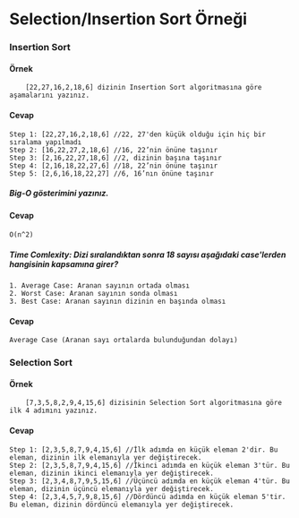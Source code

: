 # Selection/Insertion Sort Örneği

### Insertion Sort

#### Örnek

```` 
    [22,27,16,2,18,6] dizinin Insertion Sort algoritmasına göre aşamalarını yazınız.
````

#### Cevap
````
Step 1: [22,27,16,2,18,6] //22, 27'den küçük olduğu için hiç bir sıralama yapılmadı
Step 2: [16,22,27,2,18,6] //16, 22’nin önüne taşınır
Step 3: [2,16,22,27,18,6] //2, dizinin başına taşınır
Step 4: [2,16,18,22,27,6] //18, 22’nin önüne taşınır
Step 5: [2,6,16,18,22,27] //6, 16’nın önüne taşınır
````

##### Big-O gösterimini yazınız.

#### Cevap
```   
O(n^2)
```
    

##### Time Comlexity: Dizi sıralandıktan sonra 18 sayısı aşağıdaki case'lerden hangisinin kapsamına girer?
    1. Average Case: Aranan sayının ortada olması
    2. Worst Case: Aranan sayının sonda olması
    3. Best Case: Aranan sayının dizinin en başında olması

#### Cevap
```
Average Case (Aranan sayı ortalarda bulunduğundan dolayı)
```

### Selection Sort

#### Örnek

````
    [7,3,5,8,2,9,4,15,6] dizisinin Selection Sort algoritmasına göre ilk 4 adımını yazınız.
````

#### Cevap
````
Step 1: [2,3,5,8,7,9,4,15,6] //İlk adımda en küçük eleman 2'dir. Bu eleman, dizinin ilk elemanıyla yer değiştirecek.
Step 2: [2,3,5,8,7,9,4,15,6] //İkinci adımda en küçük eleman 3'tür. Bu eleman, dizinin ikinci elemanıyla yer değiştirecek.
Step 3: [2,3,4,8,7,9,5,15,6] //Üçüncü adımda en küçük eleman 4'tür. Bu eleman, dizinin üçüncü elemanıyla yer değiştirecek.
Step 4: [2,3,4,5,7,9,8,15,6] //Dördüncü adımda en küçük eleman 5'tir. Bu eleman, dizinin dördüncü elemanıyla yer değiştirecek.
````